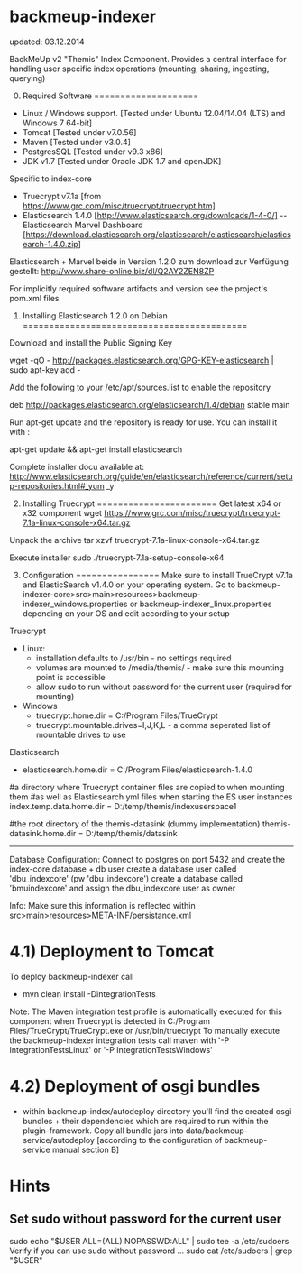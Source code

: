 backmeup-indexer
================
updated: 03.12.2014

BackMeUp v2 "Themis" Index Component. Provides a central interface for handling user specific index operations (mounting, sharing, ingesting, querying)

0) Required Software
====================
 - Linux / Windows support. [Tested under Ubuntu 12.04/14.04 (LTS) and Windows 7 64-bit]
 - Tomcat [Tested under v7.0.56]
 - Maven [Tested under v3.0.4]
 - PostgresSQL [Tested under v9.3 x86]
 - JDK v1.7 [Tested under Oracle JDK 1.7 and openJDK]

Specific to index-core
 - Truecrypt v7.1a [from https://www.grc.com/misc/truecrypt/truecrypt.htm]
 - Elasticsearch 1.4.0 [http://www.elasticsearch.org/downloads/1-4-0/]
 -- Elasticsearch Marvel Dashboard [https://download.elasticsearch.org/elasticsearch/elasticsearch/elasticsearch-1.4.0.zip]

Elasticsearch + Marvel beide in Version 1.2.0 zum download zur Verfügung gestellt:
http://www.share-online.biz/dl/Q2AY2ZEN8ZP

 
For implicitly required software artifacts and version see the project's pom.xml files

1) Installing Elasticsearch 1.2.0 on Debian
===========================================

Download and install the Public Signing Key

wget -qO - http://packages.elasticsearch.org/GPG-KEY-elasticsearch | sudo apt-key add -

Add the following to your /etc/apt/sources.list to enable the repository

deb http://packages.elasticsearch.org/elasticsearch/1.4/debian stable main

Run apt-get update and the repository is ready for use. You can install it with :

apt-get update && apt-get install elasticsearch


Complete installer docu available at:
http://www.elasticsearch.org/guide/en/elasticsearch/reference/current/setup-repositories.html#_yum
_y

2) Installing Truecrypt
=======================
Get latest x64 or x32 component
wget https://www.grc.com/misc/truecrypt/truecrypt-7.1a-linux-console-x64.tar.gz

Unpack the archive
tar xzvf truecrypt-7.1a-linux-console-x64.tar.gz

Execute installer
sudo ./truecrypt-7.1a-setup-console-x64

3) Configuration
================
Make sure to install TrueCrypt v7.1a and ElasticSearch v1.4.0 on your operating system.
Go to backmeup-indexer-core>src>main>resources>backmeup-indexer_windows.properties or 
backmeup-indexer_linux.properties depending on your OS and edit according to your setup

Truecrypt
 - Linux:
   * installation defaults to /usr/bin - no settings required
   * volumes are mounted to /media/themis/ - make sure this mounting point is accessible
   * allow sudo to run without password for the current user (required for mounting)
 - Windows
   * truecrypt.home.dir = C:/Program Files/TrueCrypt
   * truecrypt.mountable.drives=I,J,K,L - a comma seperated list of mountable drives to use
 
 Elasticsearch
 - elasticsearch.home.dir = C:/Program Files/elasticsearch-1.4.0

 #a directory where Truecrypt container files are copied to when mounting them
 #as well as Elasticsearch yml files when starting the ES user instances
 index.temp.data.home.dir = D:/temp/themis/indexuserspace1

 #the root directory of the themis-datasink (dummy implementation)
 themis-datasink.home.dir = D:/temp/themis/datasink
 
----------------
Database Configuration: 
Connect to postgres on port 5432 and create the index-core database + db user
create a database user called 'dbu_indexcore' (pw 'dbu_indexcore')
create a database called 'bmuindexcore' and assign the dbu_indexcore user as owner

Info:
Make sure this information is reflected within src>main>resources>META-INF/persistance.xml

4.1) Deployment to Tomcat
=======================
To deploy backmeup-indexer call
* mvn clean install -DintegrationTests

Note:
The Maven integration test profile is automatically executed for this component when Truecrypt is detected in
C:/Program Files/TrueCrypt/TrueCrypt.exe or /usr/bin/truecrypt
To manually execute the backmeup-indexer integration tests call maven with '-P IntegrationTestsLinux' or '-P IntegrationTestsWindows'

4.2) Deployment of osgi bundles
=============================
* within backmeup-index/autodeploy directory you'll find the created osgi bundles + their dependencies which are required to run within the plugin-framework. 
Copy all bundle jars into data/backmeup-service/autodeploy [according to the configuration of backmeup-service manual section B] 


Hints
=====
Set sudo without password for the current user
-----------------------------------------------
sudo echo "$USER ALL=(ALL) NOPASSWD:ALL" | sudo tee -a /etc/sudoers
Verify if you can use sudo without password ...
sudo cat /etc/sudoers | grep "$USER"
